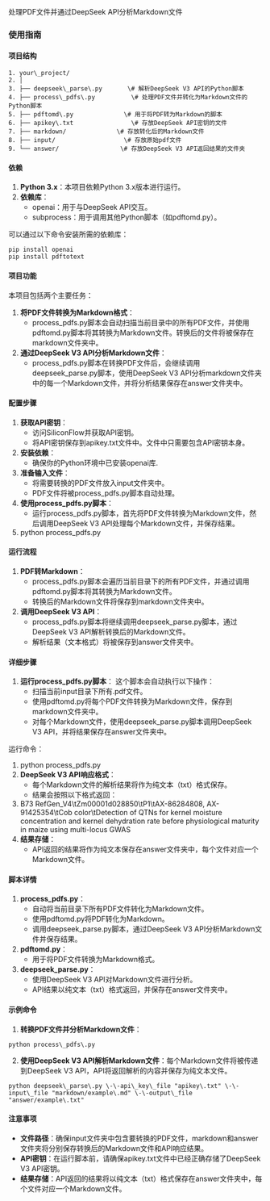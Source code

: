 处理PDF文件并通过DeepSeek API分析Markdown文件

### 使用指南

#### 项目结构
```{plaintxt}
1. your\_project/
2. │
3. ├── deepseek\_parse\.py       \# 解析DeepSeek V3 API的Python脚本
4. ├── process\_pdfs\.py          \# 处理PDF文件并转化为Markdown文件的Python脚本
5. ├── pdftomd\.py              \# 用于将PDF转为Markdown的脚本
6. ├── apikey\.txt                \# 存放DeepSeek API密钥的文件
7. ├── markdown/              \# 存放转化后的Markdown文件
8. ├── input/                   \# 存放原始pdf文件
9. └── answer/                 \# 存放DeepSeek V3 API返回结果的文件夹
```
#### 依赖

1. __Python 3\.x__：本项目依赖Python 3\.x版本进行运行。
2. __依赖库__：
	- openai：用于与DeepSeek API交互。
	- subprocess：用于调用其他Python脚本（如pdftomd\.py）。

可以通过以下命令安装所需的依赖库：
```{bash}
pip install openai
pip install pdftotext
```
#### 项目功能

本项目包括两个主要任务：

1. __将PDF文件转换为Markdown格式__：
	- process\_pdfs\.py脚本会自动扫描当前目录中的所有PDF文件，并使用pdftomd\.py脚本将其转换为Markdown文件。转换后的文件将被保存在markdown文件夹中。
2. __通过DeepSeek V3 API分析Markdown文件__：
	- process\_pdfs\.py脚本在转换PDF文件后，会继续调用deepseek\_parse\.py脚本，使用DeepSeek V3 API分析markdown文件夹中的每一个Markdown文件，并将分析结果保存在answer文件夹中。

#### 配置步骤

1. __获取API密钥__：
	- 访问SiliconFlow并获取API密钥。
	- 将API密钥保存到apikey\.txt文件中。文件中只需要包含API密钥本身。
2. __安装依赖__：
	- 确保你的Python环境中已安装openai库.
4. __准备输入文件__：
	- 将需要转换的PDF文件放入input文件夹中。
	- PDF文件将被process\_pdfs\.py脚本自动处理。
5. __使用process\_pdfs\.py脚本__：
	- 运行process\_pdfs\.py脚本，首先将PDF文件转换为Markdown文件，然后调用DeepSeek V3 API处理每个Markdown文件，并保存结果。
6. python process\_pdfs\.py

#### 运行流程

1. __PDF转Markdown__：
	- process\_pdfs\.py脚本会遍历当前目录下的所有PDF文件，并通过调用pdftomd\.py脚本将其转换为Markdown文件。
	- 转换后的Markdown文件将保存到markdown文件夹中。
2. __调用DeepSeek V3 API__：
	- process\_pdfs\.py脚本将继续调用deepseek\_parse\.py脚本，通过DeepSeek V3 API解析转换后的Markdown文件。
	- 解析结果（文本格式）将被保存到answer文件夹中。

#### 详细步骤

1. __运行process\_pdfs\.py脚本__： 这个脚本会自动执行以下操作：
	- 扫描当前input目录下所有\.pdf文件。
	- 使用pdftomd\.py将每个PDF文件转换为Markdown文件，保存到markdown文件夹中。
	- 对每个Markdown文件，使用deepseek\_parse\.py脚本调用DeepSeek V3 API，并将结果保存在answer文件夹中。

运行命令：

1. python process\_pdfs\.py
2. __DeepSeek V3 API响应格式__：
	- 每个Markdown文件的解析结果将作为纯文本（txt）格式保存。
	- 结果会按照以下格式返回：
3. B73 RefGen\_V4\\tZm00001d028850\\tP1\\tAX\-86284808, AX\-91425354\\tCob color\\tDetection of QTNs for kernel moisture concentration and kernel dehydration rate before physiological maturity in maize using multi\-locus GWAS
4. __结果存储__：
	- API返回的结果将作为纯文本保存在answer文件夹中，每个文件对应一个Markdown文件。

#### 脚本详情

1. __process\_pdfs\.py__：
	- 自动将当前目录下所有PDF文件转化为Markdown文件。
	- 使用pdftomd\.py将PDF转化为Markdown。
	- 调用deepseek\_parse\.py脚本，通过DeepSeek V3 API分析Markdown文件并保存结果。
2. __pdftomd\.py__：
	- 用于将PDF文件转换为Markdown格式。
3. __deepseek\_parse\.py__：
	- 使用DeepSeek V3 API对Markdown文件进行分析。
	- API结果以纯文本（txt）格式返回，并保存在answer文件夹中。

#### 示例命令

1. __转换PDF文件并分析Markdown文件__：
```
python process\_pdfs\.py
```
2. __使用DeepSeek V3 API解析Markdown文件__：每个Markdown文件将被传递到DeepSeek V3 API，API将返回解析的内容并保存为纯文本文件。
```
python deepseek\_parse\.py \-\-api\_key\_file "apikey\.txt" \-\-input\_file "markdown/example\.md" \-\-output\_file "answer/example\.txt"
```

#### 注意事项

- __文件路径__：确保input文件夹中包含要转换的PDF文件，markdown和answer文件夹将分别保存转换后的Markdown文件和API响应结果。
- __API密钥__：在运行脚本前，请确保apikey\.txt文件中已经正确存储了DeepSeek V3 API密钥。
- __结果存储__：API返回的结果将以纯文本（txt）格式保存在answer文件夹中，每个文件对应一个Markdown文件。

